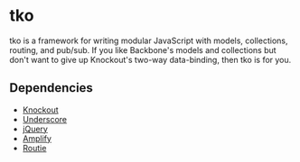 tko
===

tko is a framework for writing modular JavaScript with models, collections, routing, and pub/sub. If you like Backbone's models and collections but don't want to give up Knockout's two-way data-binding, then tko is for you.

Dependencies
------------
- [Knockout](http://knockoutjs.com/)
- [Underscore](http://underscorejs.org/)
- [jQuery](http://jquery.com/)
- [Amplify](http://amplifyjs.org/)
- [Routie](http://projects.jga.me/routie/)
